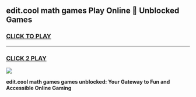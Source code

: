 
## edit.cool math games Play Online 👋 Unblocked Games
<h3>
<a href="https://news.freeplayer.one?title=edit.cool_math_games&ref=17CMG">CLICK TO PLAY</a></h3>
<hr>

<h3>
<a href="https://news.freeplayer.one?title=edit.cool_math_games&ref=17CMG">CLICK 2 PLAY</a>
  
</h3>

<a href="https://news.freeplayer.one?title=edit.cool_math_games&ref=17CMG/"><img src="https://clearcache.store/games.png"></a>


**edit.cool math games games unblocked: Your Gateway to Fun and Accessible Online Gaming**
